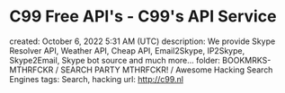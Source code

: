# C99 Free API's - C99's API Service

created: October 6, 2022 5:31 AM (UTC)
description: We provide Skype Resolver API, Weather API, Cheap API, Email2Skype, IP2Skype, Skype2Email, Skype bot source and much more...
folder: BOOKMRKS-MTHRFCKR / SEARCH PARTY MTHRFCKR! / Awesome Hacking Search Engines
tags: Search, hacking
url: http://c99.nl